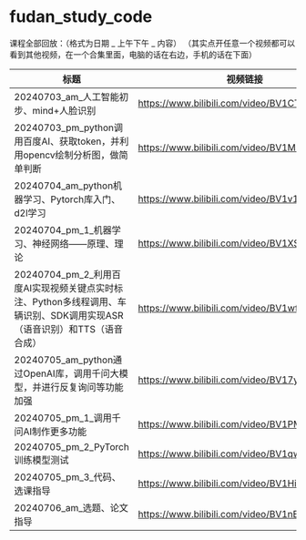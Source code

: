
# fudan_study_code

课程全部回放：（格式为日期 _ 上午下午 _ 内容）
（其实点开任意一个视频都可以看到其他视频，在一个合集里面，电脑的话在右边，手机的话在下面）

| 标题                                                         | 视频链接                                     |
| ------------------------------------------------------------ | -------------------------------------------- |
| 20240703_am_人工智能初步、mind+人脸识别                      | https://www.bilibili.com/video/BV1CT421r7zo/ |
| 20240703_pm_python调用百度AI、获取token，并利用opencv绘制分析图，做简单判断 | https://www.bilibili.com/video/BV1MM4m127dG/ |
| 20240704_am_python机器学习、Pytorch库入门、d2l学习           | https://www.bilibili.com/video/BV1v1421b7rS/ |
| 20240704_pm_1_机器学习、神经网络——原理、理论                 | https://www.bilibili.com/video/BV1XS411A79k/ |
| 20240704_pm_2_利用百度AI实现视频关键点实时标注、Python多线程调用、车辆识别、SDK调用实现ASR（语音识别）和TTS（语音合成） | https://www.bilibili.com/video/BV1wf421z7xY/ |
| 20240705_am_python通过OpenAI库，调用千问大模型，并进行反复询问等功能加强 | https://www.bilibili.com/video/BV17y411i72W/ |
| 20240705_pm_1_调用千问AI制作更多功能                         | https://www.bilibili.com/video/BV1PM4m12743/ |
| 20240705_pm_2_PyTorch训练模型测试                            | https://www.bilibili.com/video/BV1qw4m1a7Lu/ |
| 20240705_pm_3_代码、选课指导                                 | https://www.bilibili.com/video/BV1Hi421Y78R/ |
| 20240706_am_选题、论文指导                                   | https://www.bilibili.com/video/BV1nE421P7in/ |
